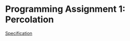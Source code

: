 # Programming Assignment 1: Percolation
[Specification](http://coursera.cs.princeton.edu/algs4/assignments/percolation.html)
